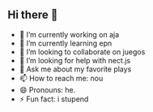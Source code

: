  ## Hi there 👋 
- 🔭 I’m currently working on aja
- 🌱 I’m currently learning epn
- 👯 I’m looking to collaborate on juegos
- 🤔 I’m looking for help with nect.js
- 💬 Ask me about my favorite plays
- 📫 How to reach me: nou
- 😄 Pronouns: he.
- ⚡ Fun fact: i stupend


